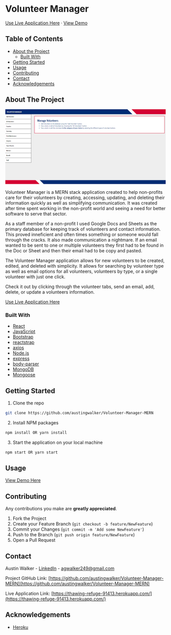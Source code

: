 # Volunteer Manager 

<p>
  <a href="https://thawing-refuge-91413.herokuapp.com/" target="_blank">Use Live Application Here</a>
  ·
  <a href="https://drive.google.com/file/d/1Ujc38raYWveqrC5kGInm03DTCtbDzxbt/view?usp=sharing" target="_blank">View Demo</a>
  <br/>
</p>


<!-- TABLE OF CONTENTS -->
## Table of Contents

* [About the Project](#about-the-project)
  * [Built With](#built-with)
* [Getting Started](#getting-started)
* [Usage](#usage)
* [Contributing](#contributing)
* [Contact](#contact)
* [Acknowledgements](#acknowledgements)



<!-- ABOUT THE PROJECT -->
## About The Project

![Application Screen Shot](./client/public/assets/images/volunteer_manager.png)

Volunteer Manager is a MERN stack application created to help non-profits care for their volunteers by creating, accessing, updating, and deleting their information quickly as well as simplifying communication. It was created after time spent working in the non-profit world and seeing a need for better software to serve that sector. 

As a staff member of a non-profit I used Google Docs and Sheets as the primary database for keeping track of volunteers and contact information. This proved inneficient and often times something or someone would fall through the cracks. It also made communication a nightmare. If an email wanted to be sent to one or multiple volunteers they first had to be found in the Doc or Sheet and then their email had to be copy and pasted.

The Volunteer Manager application allows for new volunteers to be created, edited, and deleted with simplicity. It allows for searching by volunteer type as well as email options for all volunteers, volunteers by type, or a single volunteer with just one click. 

Check it out by clicking through the volunteer tabs, send an email, add, delete, or update a volunteers information. 

<a href="https://thawing-refuge-91413.herokuapp.com/" target="_blank">Use Live Application Here</a>



### Built With

* [React](https://reactjs.org/)
* [JavaScript](https://www.javascript.com/)
* [Bootstrap](https://getbootstrap.com)
* [reactstrap](https://reactstrap.github.io/)
* [axios](https://www.npmjs.com/package/axios)
* [Node.js](https://nodejs.org/en/)
* [express](https://www.npmjs.com/package/express)
* [body-parser](https://www.npmjs.com/package/body-parser)
* [MongoDB](https://www.mongodb.com)
* [Mongoose](https://www.npmjs.com/package/mongoose)



<!-- GETTING STARTED -->
## Getting Started

1. Clone the repo
```sh
git clone https://github.com/austingwalker/Volunteer-Manager-MERN
```
2. Install NPM packages
```sh
npm install OR yarn install
```
3. Start the application on your local machine
```sh
npm start OR yarn start
```



<!-- USAGE EXAMPLES -->
## Usage

<a href="https://drive.google.com/file/d/1Ujc38raYWveqrC5kGInm03DTCtbDzxbt/view?usp=sharing" target="_blank">View Demo Here</a>



<!-- CONTRIBUTING -->
## Contributing

Any contributions you make are **greatly appreciated**.

1. Fork the Project
2. Create your Feature Branch (`git checkout -b feature/NewFeature`)
3. Commit your Changes (`git commit -m 'Add some NewFeature'`)
4. Push to the Branch (`git push origin feature/NewFeature`)
5. Open a Pull Request



<!-- CONTACT -->
## Contact

Austin Walker - [LinkedIn](https://www.linkedin.com/in/austin-walker-aa0aab129/) - agwalker249@gmail.com

Project GitHub Link: [https://github.com/austingwalker/Volunteer-Manager-MERN](https://github.com/austingwalker/Volunteer-Manager-MERN)

Live Application Link: [https://thawing-refuge-91413.herokuapp.com/](https://thawing-refuge-91413.herokuapp.com/)



<!-- ACKNOWLEDGEMENTS -->
## Acknowledgements
* [Heroku](https://www.heroku.com/)
